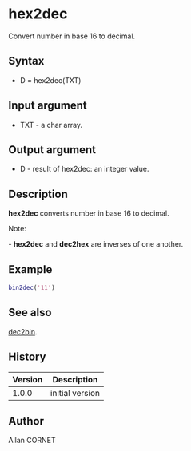 

# hex2dec

Convert number in base 16 to decimal.

## Syntax

- D = hex2dec(TXT)

## Input argument

 - TXT - a char array.

## Output argument

 - D - result of hex2dec: an integer value.

## Description


  <p><b>hex2dec</b> converts number in base 16 to decimal.</p>
  <p>Note:</p>
  <p> - <b>hex2dec</b> and <b>dec2hex</b> are inverses of one another.</p>


## Example

```matlab
bin2dec('11')
```

## See also

[dec2bin](dec2bin.md).
## History

|Version|Description|
|------|------|
|1.0.0|initial version|


## Author

Allan CORNET



